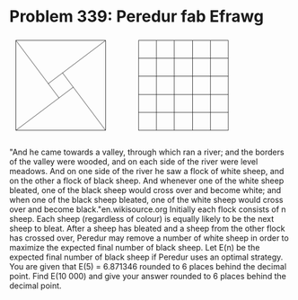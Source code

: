 # Problem 339: Peredur fab Efrawg

![problem](problem.gif)

"And he came towards a valley, through which ran a river; and the
borders of the valley were wooded, and on each side of the river were
level meadows. And on one side of the river he saw a flock of white
sheep, and on the other a flock of black sheep. And whenever one of the
white sheep bleated, one of the black sheep would cross over and become
white; and when one of the black sheep bleated, one of the white sheep
would cross over and become black."en.wikisource.org Initially each
flock consists of n sheep. Each sheep (regardless of colour) is equally
likely to be the next sheep to bleat. After a sheep has bleated and a
sheep from the other flock has crossed over, Peredur may remove a number
of white sheep in order to maximize the expected final number of black
sheep. Let E(n) be the expected final number of black sheep if Peredur
uses an optimal strategy. You are given that E(5) = 6.871346 rounded to
6 places behind the decimal point. Find E(10 000) and give your answer
rounded to 6 places behind the decimal point.